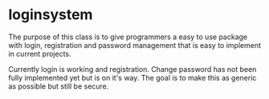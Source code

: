loginsystem
===========

The purpose of this class is to give programmers a easy to use package with login, registration and password management 
that is easy to implement in current projects.

Currently login is working and registration. Change password has not been fully implemented yet but is on it's way.
The goal is to make this as generic as possible but still be secure.
